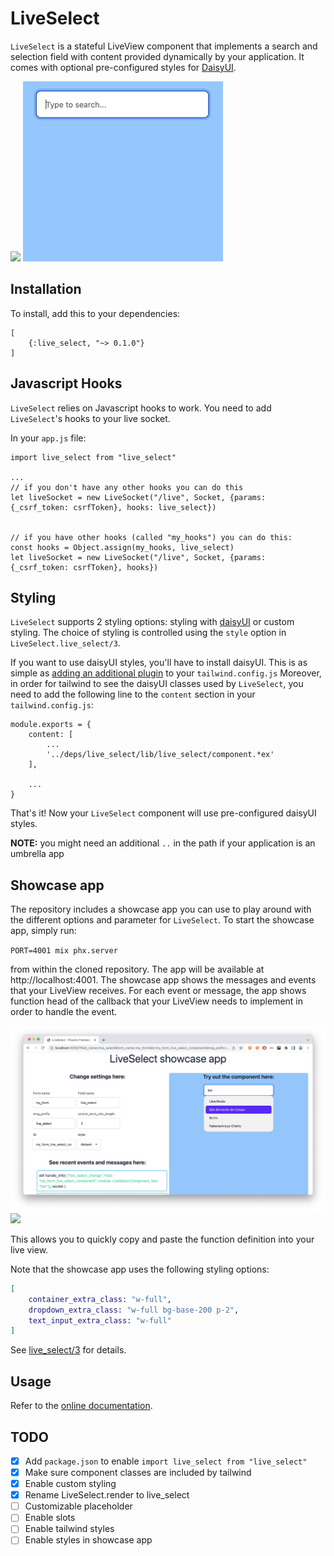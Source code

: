 # LiveSelect

`LiveSelect` is a stateful LiveView component that implements a search and selection
field with content provided dynamically by your application. It comes with optional pre-configured styles
for [DaisyUI](https://daisyui.com/).

![](assets/demo.gif)
![](priv/static/images/demo.gif)

## Installation

To install, add this to your dependencies:

```
[
    {:live_select, "~> 0.1.0"}
]
```

## Javascript Hooks

`LiveSelect` relies on Javascript hooks to work. You need to add `LiveSelect`'s hooks to your live socket.

In your `app.js` file:

```
import live_select from "live_select"

...
// if you don't have any other hooks you can do this
let liveSocket = new LiveSocket("/live", Socket, {params: {_csrf_token: csrfToken}, hooks: live_select})


// if you have other hooks (called "my_hooks") you can do this:
const hooks = Object.assign(my_hooks, live_select)
let liveSocket = new LiveSocket("/live", Socket, {params: {_csrf_token: csrfToken}, hooks})
```

## Styling

`LiveSelect` supports 2 styling options: styling with [daisyUI](https://daisyui.com/) or custom styling. The choice
of styling is controlled using the `style` option in `LiveSelect.live_select/3`.

If you want to use daisyUI styles, you'll have to install daisyUI. This is as simple as [adding an additional plugin](https://daisyui.com/docs/install/) to your `tailwind.config.js`
Moreover, in order for tailwind to see the daisyUI classes used by `LiveSelect`, you need to add the following line to the `content` section in your `tailwind.config.js`:

```
module.exports = {
    content: [
        ...
        '../deps/live_select/lib/live_select/component.*ex'
    ],

    ...
}
```

That's it! Now your `LiveSelect` component will use pre-configured daisyUI styles.

**NOTE:** you might need an additional `..` in the path if your application is an umbrella app

## Showcase app

The repository includes a showcase app you can use to play around with the different options and parameter for `LiveSelect`.
To start the showcase app, simply run:

`PORT=4001 mix phx.server`

from within the cloned repository. The app will be available at http://localhost:4001.
The showcase app shows the messages and events that your LiveView receives. For each event or message, the app shows function head
of the callback that your LiveView needs to implement in order to handle the event.

![](priv/static/images/showcase.jpg)
![](assets/showcase.jpg)

This allows you to quickly copy and paste the function definition into your live view.

Note that the showcase app uses the following styling options:

```elixir
[
    container_extra_class: "w-full",
    dropdown_extra_class: "w-full bg-base-200 p-2",
    text_input_extra_class: "w-full"
]
```

See [live_select/3](https://hexdocs.pm/live_select/LiveSelect.html#live_select/3) for details.

## Usage

Refer to the [online documentation](https://hexdocs.pm/live_select/LiveSelect.html).

## TODO

 - [X] Add `package.json` to enable `import live_select from "live_select"`
 - [X] Make sure component classes are included by tailwind 
 - [X] Enable custom styling 
 - [X] Rename LiveSelect.render to live_select
 - [ ] Customizable placeholder
 - [ ] Enable slots
 - [ ] Enable tailwind styles
 - [ ] Enable styles in showcase app
